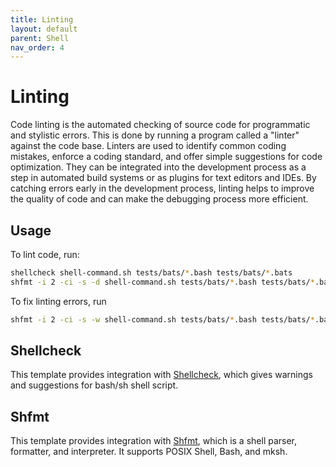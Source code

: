 ```yaml
---
title: Linting
layout: default
parent: Shell
nav_order: 4
---
```


# Linting

Code linting is the automated checking of source code for programmatic and
stylistic errors. This is done by running a program called a "linter" against
the code base. Linters are used to identify common coding mistakes, enforce a
coding standard, and offer simple suggestions for code optimization. They can be
integrated into the development process as a step in automated build systems or
as plugins for text editors and IDEs. By catching errors early in the
development process, linting helps to improve the quality of code and can make
the debugging process more efficient.

## Usage

To lint code, run:

```bash
shellcheck shell-command.sh tests/bats/*.bash tests/bats/*.bats
shfmt -i 2 -ci -s -d shell-command.sh tests/bats/*.bash tests/bats/*.bats
```

To fix linting errors, run
```bash
shfmt -i 2 -ci -s -w shell-command.sh tests/bats/*.bash tests/bats/*.bats
```

## Shellcheck

This template provides integration with [Shellcheck](https://github.com/koalaman/shellcheck),
which  gives warnings and suggestions for bash/sh shell script.

## Shfmt

This template provides integration with [Shfmt](https://github.com/mvdan/sh),
which is a shell parser, formatter, and interpreter. It  supports POSIX Shell,
Bash, and mksh.
